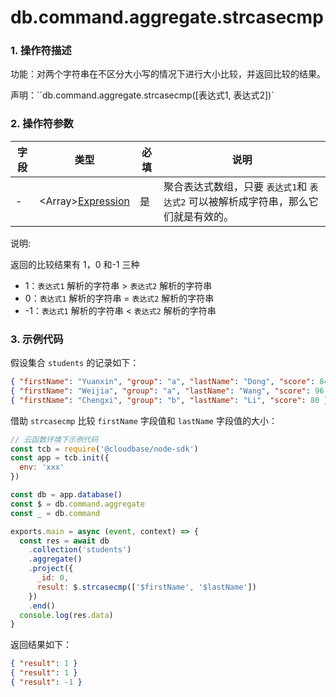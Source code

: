 # db.command.aggregate.strcasecmp

### 1. 操作符描述

功能：对两个字符串在不区分大小写的情况下进行大小比较，并返回比较的结果。

声明：``db.command.aggregate.strcasecmp([表达式1, 表达式2])`

### 2. 操作符参数

| 字段 | 类型                                        | 必填 | 说明                                                                                |
| ---- | ------------------------------------------- | ---- | ----------------------------------------------------------------------------------- |
| -    | &lt;Array&gt;[Expression](../expression.md) | 是   | 聚合表达式数组，只要 `表达式1`和 `表达式2` 可以被解析成字符串，那么它们就是有效的。 |

说明:

返回的比较结果有 1，0 和-1 三种

- 1：`表达式1` 解析的字符串 > `表达式2` 解析的字符串
- 0：`表达式1` 解析的字符串 = `表达式2` 解析的字符串
- -1：`表达式1` 解析的字符串 < `表达式2` 解析的字符串

### 3. 示例代码

假设集合 `students` 的记录如下：

```json
{ "firstName": "Yuanxin", "group": "a", "lastName": "Dong", "score": 84 }
{ "firstName": "Weijia", "group": "a", "lastName": "Wang", "score": 96 }
{ "firstName": "Chengxi", "group": "b", "lastName": "Li", "score": 80 }
```

借助 `strcasecmp` 比较 `firstName` 字段值和 `lastName` 字段值的大小：

```javascript
// 云函数环境下示例代码
const tcb = require('@cloudbase/node-sdk')
const app = tcb.init({
  env: 'xxx'
})

const db = app.database()
const $ = db.command.aggregate
const _ = db.command

exports.main = async (event, context) => {
  const res = await db
    .collection('students')
    .aggregate()
    .project({
      _id: 0,
      result: $.strcasecmp(['$firstName', '$lastName'])
    })
    .end()
  console.log(res.data)
}
```

返回结果如下：

```json
{ "result": 1 }
{ "result": 1 }
{ "result": -1 }
```
